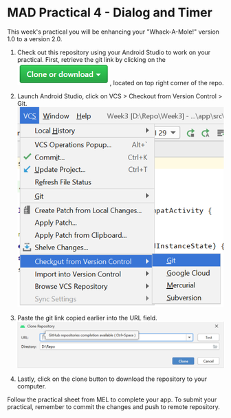 # MAD Practical 4 - Dialog and Timer
This week's practical you will be enhancing your "Whack-A-Mole!" version 1.0 to a version 2.0.

1. Check out this repository using your Android Studio to work on your practical. First, retrieve the git link by clicking on the ![Clone or download](/images/clone.PNG), located on top right corner of the repo.

2. Launch Android Studio, click on VCS > Checkout from Version Control > Git.
![Checkout menu](/images/Checkout.png)

3. Paste the git link copied earlier into the URL field.
![Checkout menu](/images/popup.PNG)

4. Lastly, click on the clone button to download the repository to your computer. 

Follow the practical sheet from MEL to complete your app.
To submit your practical, remember to commit the changes and push to remote repository.
